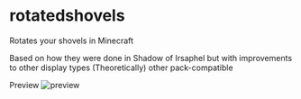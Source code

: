 # rotatedshovels
 Rotates your shovels in Minecraft

 Based on how they were done in Shadow of Irsaphel but with improvements to other display types
 (Theoretically) other pack-compatible

Preview
![preview](https://github.com/epicacrylic/rotatedshovels/assets/4714951/3581986e-c6e0-4a96-bb25-3822173ef526)
